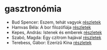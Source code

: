 # gasztronómia

- Bud Spencer: Eszem, tehát vagyok [részletek](../_details/Bud%20Spencer.md#id_966)
- Hamvas Béla: A bor filozófiája [részletek](../_details/Hamvas%20B%C3%A9la.md#id_776)
- Kepes, András: Istenek és emberek [részletek](../_details/Kepes%2C%20Andr%C3%A1s.md#id_1232)
- Szabó, Magda: Egy czitrom hajával [részletek](../_details/Szab%C3%B3%2C%20Magda.md#id_1344)
- Terebess, Gábor: Ezerízű Kína [részletek](../_details/Terebess%2C%20G%C3%A1bor.md#id_973)